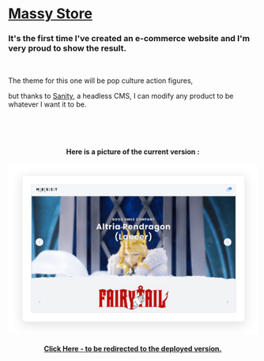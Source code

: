 # [Massy Store](https://massy-store.vercel.app)

### It's the first time I've created an e-commerce website and I'm very proud to show the result.
<br />

The theme for this one will be pop culture action figures, 


but thanks to [Sanity](https://www.sanity.io/), a headless CMS, I can modify any product to be whatever I want it to be.

<br /><br /><br />
<p align="center">
  <b>Here is a picture of the current version :</b>
  <br /><br />
  <a href="https://massy-store.vercel.app"><img src="doc/massy-figures-ecommerce.png"></a>
   <br /><br />
  <b>  <a href="https://massy-store.vercel.app">Click Here - to be redirected to the deployed version.</a></b>
</p>
